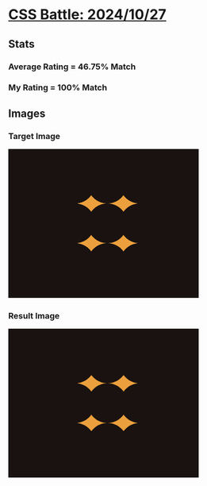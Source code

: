 # [CSS Battle: 2024/10/27](https://cssbattle.dev/play/OqZcHQ24KWAILNcWnJk3)

## Stats

### Average Rating = 46.75% Match

### My Rating = 100% Match

## Images

### Target Image

![](./images/target.png)

### Result Image

![](./images/result.png)
